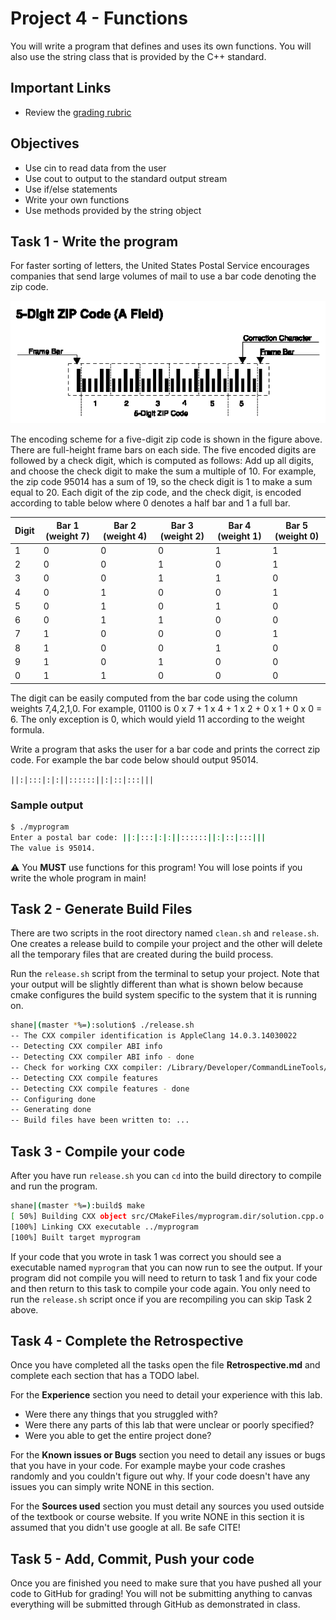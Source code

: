 # Project 4 - Functions

You will write a program that defines and uses its own functions. You will also
use the string class that is provided by the C++ standard.

## Important Links

- Review the [grading rubric](https://shanepanter.com/cs452/grading-rubric.html)

## Objectives

- Use cin to read data from the user
- Use cout to output to the standard output stream
- Use if/else statements
- Write your own functions
- Use methods provided by the string object

## Task 1 - Write the program

For faster sorting of letters, the United States Postal Service encourages
companies that send large volumes of mail to use a bar code denoting the zip
code.

![barcode.png](barcode.png)

The encoding scheme for a five-digit zip code is shown in the figure above.
There are full-height frame bars on each side. The five encoded digits are
followed by a check digit, which is computed as follows: Add up all digits, and
choose the check digit to make the sum a multiple of 10. For example, the zip
code 95014 has a sum of 19, so the check digit is 1 to make a sum equal to 20.
Each digit of the zip code, and the check digit, is encoded according to
table below where 0 denotes a half bar and 1 a full bar.

| Digit | Bar 1 (weight 7) | Bar 2 (weight 4) | Bar 3 (weight 2) | Bar 4 (weight 1) | Bar 5 (weight 0) |
| ----- | ---------------- | ---------------- | ---------------- | ---------------- | ---------------- |
| 1     | 0                | 0                | 0                | 1                | 1                |
| 2     | 0                | 0                | 1                | 0                | 1                |
| 3     | 0                | 0                | 1                | 1                | 0                |
| 4     | 0                | 1                | 0                | 0                | 1                |
| 5     | 0                | 1                | 0                | 1                | 0                |
| 6     | 0                | 1                | 1                | 0                | 0                |
| 7     | 1                | 0                | 0                | 0                | 1                |
| 8     | 1                | 0                | 0                | 1                | 0                |
| 9     | 1                | 0                | 1                | 0                | 0                |
| 0     | 1                | 1                | 0                | 0                | 0                |

The digit can be easily computed from the bar code using the column weights
7,4,2,1,0. For example, 01100 is 0 x 7 + 1 x 4 + 1 x 2 + 0 x 1 + 0 x 0 = 6. The
only exception is 0, which would yield 11 according to the weight formula.

Write a program that asks the user for a bar code and prints the correct zip
code. For example the bar code below should output 95014.

`||:|:::|:|:||::::::||:|::|:::|||`

### Sample output

```bash
$ ./myprogram
Enter a postal bar code: ||:|:::|:|:||::::::||:|::|:::|||
The value is 95014.
```

⚠ You **MUST** use functions for this program! You will lose points if you write
the whole program in main!

## Task 2 - Generate Build Files

There are two scripts in the root directory named `clean.sh` and `release.sh`.
One creates a release build to compile your project and the other will delete
all the temporary files that are created during the build process.

Run the `release.sh` script from the terminal to setup your project. Note
that your output will be slightly different than what is shown below because
cmake configures the build system specific to the system that it is running on.

```bash
shane|(master *%=):solution$ ./release.sh
-- The CXX compiler identification is AppleClang 14.0.3.14030022
-- Detecting CXX compiler ABI info
-- Detecting CXX compiler ABI info - done
-- Check for working CXX compiler: /Library/Developer/CommandLineTools/usr/bin/c++ - skipped
-- Detecting CXX compile features
-- Detecting CXX compile features - done
-- Configuring done
-- Generating done
-- Build files have been written to: ...
```

## Task 3 - Compile your code

After you have run `release.sh` you can `cd` into the build directory to compile
and run the program.

```bash
shane|(master *%=):build$ make
[ 50%] Building CXX object src/CMakeFiles/myprogram.dir/solution.cpp.o
[100%] Linking CXX executable ../myprogram
[100%] Built target myprogram
```

If your code that you wrote in task 1 was correct you should see a executable
named `myprogram` that you can now run to see the output. If your program did
not compile you will need to return to task 1 and fix your code and then return
to this task to compile your code again. You only need to run the `release.sh`
script once if you are recompiling you can skip Task 2 above.

## Task 4 - Complete the Retrospective

Once you have completed all the tasks open the file **Retrospective.md** and
complete each section that has a TODO label.

For the **Experience** section you need to detail your experience with this lab.

- Were there any things that you struggled with?
- Were there any parts of this lab that were unclear or poorly specified?
- Were you able to get the entire project done?

For the **Known issues or Bugs** section you need to detail any issues or bugs
that you have in your code. For example maybe your code crashes randomly and you
couldn't figure out why. If your code doesn't have any issues you can simply
write NONE in this section.

For the **Sources used** section you must detail any sources you used outside of
the textbook or course website. If you write NONE in this section it is assumed
that you didn't use google at all. Be safe CITE!

## Task 5 - Add, Commit, Push your code

Once you are finished you need to make sure that you have pushed all your code
to GitHub for grading! You will not be submitting anything to canvas everything
will be submitted through GitHub as demonstrated in class.

